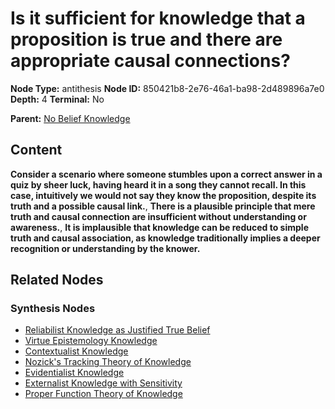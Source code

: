 # Is it sufficient for knowledge that a proposition is true and there are appropriate causal connections?

**Node Type:** antithesis
**Node ID:** 850421b8-2e76-46a1-ba98-2d489896a7e0
**Depth:** 4
**Terminal:** No

**Parent:** [No Belief Knowledge](no-belief-knowledge-synthesis-7d1351df-0eac-461c-bfef-a6a3eb65f194.md)

## Content

**Consider a scenario where someone stumbles upon a correct answer in a quiz by sheer luck, having heard it in a song they cannot recall. In this case, intuitively we would not say they know the proposition, despite its truth and a possible causal link.**, **There is a plausible principle that mere truth and causal connection are insufficient without understanding or awareness.**, **It is implausible that knowledge can be reduced to simple truth and causal association, as knowledge traditionally implies a deeper recognition or understanding by the knower.**

## Related Nodes

### Synthesis Nodes

- [Reliabilist Knowledge as Justified True Belief](reliabilist-knowledge-as-justified-true-belief-synthesis-b311e6ab-8f6e-40a4-95fa-1075afb9f32e.md)
- [Virtue Epistemology Knowledge](virtue-epistemology-knowledge-synthesis-061c9429-0a1b-4fd1-973e-f532c80c1517.md)
- [Contextualist Knowledge](contextualist-knowledge-synthesis-a8e93ce9-6a20-4663-9815-113103986603.md)
- [Nozick's Tracking Theory of Knowledge](nozicks-tracking-theory-of-knowledge-synthesis-d1c1e5da-8a87-4588-96d9-80db14dfdffb.md)
- [Evidentialist Knowledge](evidentialist-knowledge-synthesis-9247df98-fdb5-4796-91de-c60a22eab755.md)
- [Externalist Knowledge with Sensitivity](externalist-knowledge-with-sensitivity-synthesis-5b104824-dac5-468e-bce9-e0b9f415a620.md)
- [Proper Function Theory of Knowledge](proper-function-theory-of-knowledge-synthesis-9e5ead1e-8c22-4b34-aced-29a072076801.md)
